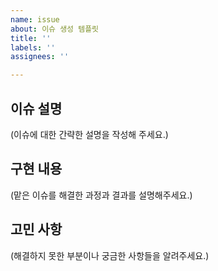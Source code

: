 ```yaml
---
name: issue
about: 이슈 생성 템플릿
title: ''
labels: ''
assignees: ''

---
```


## 이슈 설명
(이슈에 대한 간략한 설명을 작성해 주세요.)

## 구현 내용
(맡은 이슈를 해결한 과정과 결과를 설명해주세요.)

## 고민 사항
(해결하지 못한 부분이나 궁금한 사항들을 알려주세요.)
